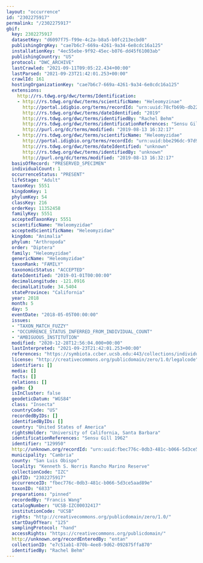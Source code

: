 ```yaml
---
layout: "occurrence"
id: "2302275917"
permalink: "/2302275917"
gbif:
  key: 2302275917
  datasetKey: "d6097f75-f99e-4c2a-b8a5-b0fc213ecbd0"
  publishingOrgKey: "cae7b6c7-669a-4261-9a34-6e8cdc16a125"
  installationKey: "4ec55ebe-9f92-45ec-b076-dd45f61003ab"
  publishingCountry: "US"
  protocol: "DWC_ARCHIVE"
  lastCrawled: "2021-09-11T09:05:22.434+00:00"
  lastParsed: "2021-09-23T21:42:01.253+00:00"
  crawlId: 161
  hostingOrganizationKey: "cae7b6c7-669a-4261-9a34-6e8cdc16a125"
  extensions:
    http://rs.tdwg.org/dwc/terms/Identification:
    - http://rs.tdwg.org/dwc/terms/scientificName: "Heleomyzinae"
      http://portal.idigbio.org/terms/recordId: "urn:uuid:78cfb69b-db22-497d-af46-c581a90d1e26"
      http://rs.tdwg.org/dwc/terms/dateIdentified: "2019"
      http://rs.tdwg.org/dwc/terms/identifiedBy: "Rachel Behm"
      http://rs.tdwg.org/dwc/terms/identificationReferences: "Sensu Gill 1962"
      http://purl.org/dc/terms/modified: "2019-08-13 16:32:17"
    - http://rs.tdwg.org/dwc/terms/scientificName: "Heleomyzidae"
      http://portal.idigbio.org/terms/recordId: "urn:uuid:bbe296dc-97d9-4f06-b2eb-41fac7c0a155"
      http://rs.tdwg.org/dwc/terms/dateIdentified: "unknown"
      http://rs.tdwg.org/dwc/terms/identifiedBy: "unknown"
      http://purl.org/dc/terms/modified: "2019-08-13 16:32:17"
  basisOfRecord: "PRESERVED_SPECIMEN"
  individualCount: 1
  occurrenceStatus: "PRESENT"
  lifeStage: "Adult"
  taxonKey: 5551
  kingdomKey: 1
  phylumKey: 54
  classKey: 216
  orderKey: 11352458
  familyKey: 5551
  acceptedTaxonKey: 5551
  scientificName: "Heleomyzidae"
  acceptedScientificName: "Heleomyzidae"
  kingdom: "Animalia"
  phylum: "Arthropoda"
  order: "Diptera"
  family: "Heleomyzidae"
  genericName: "Heleomyzidae"
  taxonRank: "FAMILY"
  taxonomicStatus: "ACCEPTED"
  dateIdentified: "2019-01-01T00:00:00"
  decimalLongitude: -121.0916
  decimalLatitude: 34.5404
  stateProvince: "California"
  year: 2018
  month: 5
  day: 5
  eventDate: "2018-05-05T00:00:00"
  issues:
  - "TAXON_MATCH_FUZZY"
  - "OCCURRENCE_STATUS_INFERRED_FROM_INDIVIDUAL_COUNT"
  - "AMBIGUOUS_INSTITUTION"
  modified: "2020-12-28T12:56:04.000+00:00"
  lastInterpreted: "2021-09-23T21:42:01.253+00:00"
  references: "https://symbiota.ccber.ucsb.edu:443/collections/individual/index.php?occid=129950"
  license: "http://creativecommons.org/publicdomain/zero/1.0/legalcode"
  identifiers: []
  media: []
  facts: []
  relations: []
  gadm: {}
  isInCluster: false
  geodeticDatum: "WGS84"
  class: "Insecta"
  countryCode: "US"
  recordedByIDs: []
  identifiedByIDs: []
  country: "United States of America"
  rightsHolder: "University of California, Santa Barbara"
  identificationReferences: "Sensu Gill 1962"
  identifier: "129950"
  http://unknown.org/recordId: "urn:uuid:fbec776c-0db3-481c-b066-5d3ce5aad89e"
  municipality: "Cambria"
  county: "San Luis Obispo"
  locality: "Kenneth S. Norris Rancho Marino Reserve"
  collectionCode: "IZC"
  gbifID: "2302275917"
  occurrenceID: "fbec776c-0db3-481c-b066-5d3ce5aad89e"
  taxonID: "6833"
  preparations: "pinned"
  recordedBy: "Francis Wang"
  catalogNumber: "UCSB-IZC00032417"
  institutionCode: "UCSB"
  rights: "http://creativecommons.org/publicdomain/zero/1.0/"
  startDayOfYear: "125"
  samplingProtocol: "hand"
  accessRights: "https://creativecommons.org/publicdomain/"
  http://unknown.org/recordEnteredBy: "entan"
  collectionID: "e7c51ab1-870b-4ee8-9d62-092875ffa870"
  identifiedBy: "Rachel Behm"
---
```

